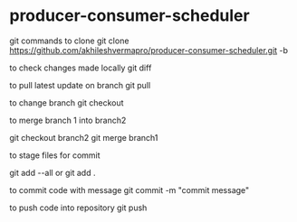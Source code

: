 # producer-consumer-scheduler

git commands
to clone
git clone https://github.com/akhileshvermapro/producer-consumer-scheduler.git -b <branch name>

to check changes made locally
git diff

to pull latest update on branch
git pull

to change branch
git checkout <branch name>

to merge branch 1 into branch2

git checkout branch2
git merge branch1


to stage files for commit

git add --all
or 
git add .

to commit code with message
git commit -m "commit message"

to push code into repository
git push
